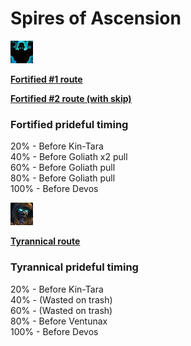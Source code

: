 # Spires of Ascension



![Fortified](../__media/fortified.png)


**[Fortified #1 route](https://raw.githubusercontent.com/holicron/Routes/main/Spires%20of%20Ascension/Spires%20of%20Ascension%20-%20Fortified%20%231.txt)**

**[Fortified #2 route (with skip)](https://raw.githubusercontent.com/holicron/Routes/main/Spires%20of%20Ascension/Spires%20of%20Ascension%20-%20Fortified%20%232.txt)**


### Fortified prideful timing

20% - Before Kin-Tara\
40% - Before Goliath x2 pull\
60% - Before Goliath pull\
80% - Before Goliath pull\
100% - Before Devos


![Tyrannical](../__media/tyrannical.png)

**[Tyrannical route](https://raw.githubusercontent.com/holicron/Routes/main/Spires%20of%20Ascension/Spires%20of%20Ascension%20-%20Tyrannical.txt)**

### Tyrannical prideful timing

20% - Before Kin-Tara\
40% - (Wasted on trash)\
60% - (Wasted on trash)\
80% - Before Ventunax\
100% - Before Devos